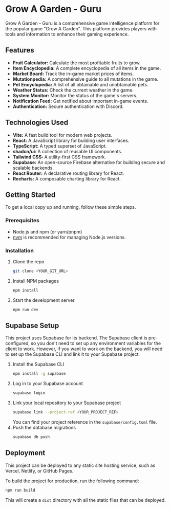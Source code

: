 # Grow A Garden - Guru

Grow A Garden - Guru is a comprehensive game intelligence platform for the popular game "Grow A Garden". This platform provides players with tools and information to enhance their gaming experience.

## Features

- **Fruit Calculator:** Calculate the most profitable fruits to grow.
- **Item Encyclopedia:** A complete encyclopedia of all items in the game.
- **Market Board:** Track the in-game market prices of items.
- **Mutationpedia:** A comprehensive guide to all mutations in the game.
- **Pet Encyclopedia:** A list of all obtainable and unobtainable pets.
- **Weather Status:** Check the current weather in the game.
- **System Monitor:** Monitor the status of the game's servers.
- **Notification Feed:** Get notified about important in-game events.
- **Authentication:** Secure authentication with Discord.

## Technologies Used

- **Vite:** A fast build tool for modern web projects.
- **React:** A JavaScript library for building user interfaces.
- **TypeScript:** A typed superset of JavaScript.
- **shadcn/ui:** A collection of reusable UI components.
- **Tailwind CSS:** A utility-first CSS framework.
- **Supabase:** An open-source Firebase alternative for building secure and scalable backends.
- **React Router:** A declarative routing library for React.
- **Recharts:** A composable charting library for React.

## Getting Started

To get a local copy up and running, follow these simple steps.

### Prerequisites

- Node.js and npm (or yarn/pnpm)
- [nvm](https://github.com/nvm-sh/nvm#installing-and-updating) is recommended for managing Node.js versions.

### Installation

1.  Clone the repo
    ```sh
    git clone <YOUR_GIT_URL>
    ```
2.  Install NPM packages
    ```sh
    npm install
    ```
3.  Start the development server
    ```sh
    npm run dev
    ```

## Supabase Setup

This project uses Supabase for its backend. The Supabase client is pre-configured, so you don't need to set up any environment variables for the client to work. However, if you want to work on the backend, you will need to set up the Supabase CLI and link it to your Supabase project.

1.  Install the Supabase CLI
    ```sh
    npm install -g supabase
    ```
2.  Log in to your Supabase account
    ```sh
    supabase login
    ```
3.  Link your local repository to your Supabase project
    ```sh
    supabase link --project-ref <YOUR_PROJECT_REF>
    ```
    You can find your project reference in the `supabase/config.toml` file.
4.  Push the database migrations
    ```sh
    supabase db push
    ```

## Deployment

This project can be deployed to any static site hosting service, such as Vercel, Netlify, or GitHub Pages.

To build the project for production, run the following command:

```sh
npm run build
```

This will create a `dist` directory with all the static files that can be deployed.
